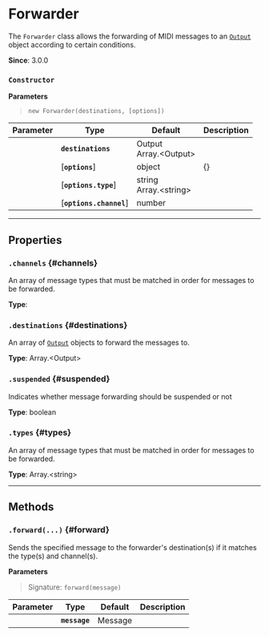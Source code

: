 
# Forwarder

The `Forwarder` class allows the forwarding of MIDI messages to an [`Output`](Output) object
according to certain conditions.

**Since**: 3.0.0



### `Constructor`


  **Parameters**

  > `new Forwarder(destinations, [options])`

  <div class="parameter-table-container">

  | Parameter    | Type         | Default      | Description  |
  | ------------ | ------------ | ------------ | ------------ |
    |**`destinations`** | Output<br />Array.&lt;Output&gt;<br /> ||An [`Output`](Output) object, or an array of such objects, to forward messages to.|
    |[**`options`**] | object<br /> |{}||
    |[**`options.type`**] | string<br />Array.&lt;string&gt;<br /> ||A message type (`"noteon"`, `"controlchange"`, etc.), or an array of such types, that the message must match in order to be forwarded. If this option is not specified, all types of messages will be forwarded. Valid messages are either [`MIDI_SYSTEM_MESSAGES`](Enumerations#MIDI_SYSTEM_MESSAGES) or [`MIDI_CHANNEL_MESSAGES`](Enumerations#MIDI_CHANNEL_MESSAGES).|
    |[**`options.channel`**] | number<br /> ||A MIDI channel number or an array of channel numbers that the message must match in order to be forwarded. If this option is not specified, messages from all channels will be forwarded.|

  </div>



***

## Properties

### `.channels` {#channels}


An array of message types that must be matched in order for messages to be forwarded.

**Type**: <br />


### `.destinations` {#destinations}


An array of [`Output`](Output) objects to forward the messages to.

**Type**: Array.&lt;Output&gt;<br />


### `.suspended` {#suspended}


Indicates whether message forwarding should be suspended or not

**Type**: boolean<br />


### `.types` {#types}


An array of message types that must be matched in order for messages to be forwarded.

**Type**: Array.&lt;string&gt;<br />



***

## Methods


### `.forward(...)` {#forward}


Sends the specified message to the forwarder's destination(s) if it matches the type(s) and
channel(s).


  **Parameters**

  > Signature: `forward(message)`

  <div class="parameter-table-container">

  | Parameter    | Type         | Default      | Description  |
  | ------------ | ------------ | ------------ | ------------ |
    |**`message`** | Message<br /> |||

  </div>






